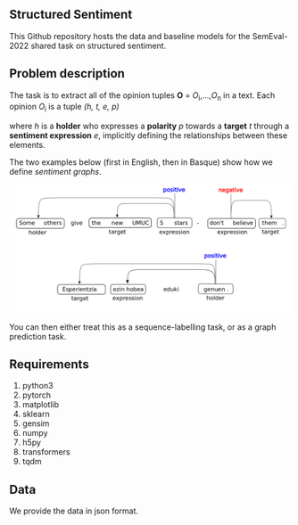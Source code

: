 ## Structured Sentiment

This Github repository hosts the data and baseline models for the SemEval-2022 shared task on structured sentiment.

## Problem description

The task is to extract all of the opinion tuples **O** = *O*<sub>i</sub>,...,*O*<sub>n</sub> in a text. Each opinion *O*<sub>i</sub> is a tuple *(h, t, e, p)*

where *h* is a **holder** who expresses a **polarity** *p* towards a **target** *t* through a **sentiment expression** *e*, implicitly defining the relationships between these elements.

The two examples below (first in English, then in Basque) show how we define *sentiment graphs*.

![multilingual example](./figures/multi_sent_graph.png)

You can then either treat this as a sequence-labelling task, or as a graph prediction task.


## Requirements

1. python3
2. pytorch
3. matplotlib
4. sklearn
5. gensim
6. numpy
7. h5py
8. transformers
9. tqdm


## Data

We provide the data in json format.
